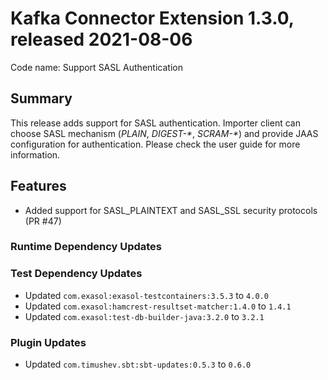 # Kafka Connector Extension 1.3.0, released 2021-08-06

Code name: Support SASL Authentication

## Summary

This release adds support for SASL authentication. Importer client can choose SASL mechanism (_PLAIN_, _DIGEST-*_, _SCRAM-*_) and provide JAAS configuration for authentication. Please check the user guide for more information.

## Features

* Added support for SASL_PLAINTEXT and SASL_SSL security protocols (PR #47)

### Runtime Dependency Updates

### Test Dependency Updates

* Updated `com.exasol:exasol-testcontainers:3.5.3` to `4.0.0`
* Updated `com.exasol:hamcrest-resultset-matcher:1.4.0` to `1.4.1`
* Updated `com.exasol:test-db-builder-java:3.2.0` to `3.2.1`

### Plugin Updates

* Updated `com.timushev.sbt:sbt-updates:0.5.3` to `0.6.0`
